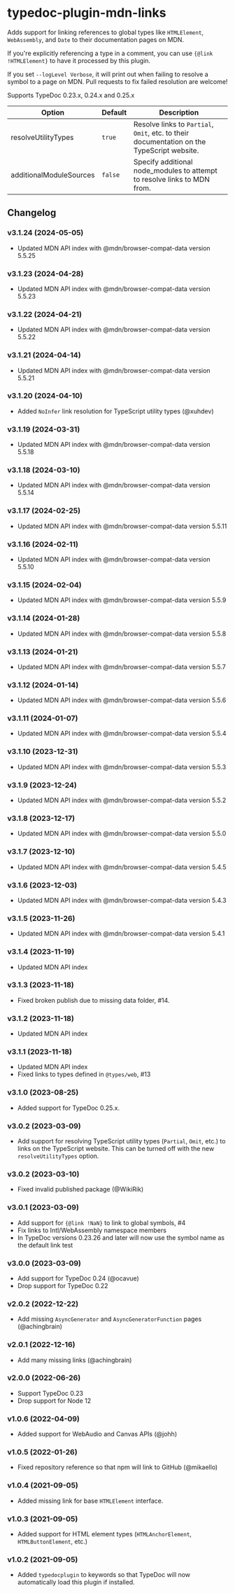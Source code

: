# typedoc-plugin-mdn-links

Adds support for linking references to global types like `HTMLElement`, `WebAssembly`, and `Date` to their documentation pages on MDN.

If you're explicitly referencing a type in a comment, you can use `{@link !HTMLElement}` to have it processed by this plugin.

If you set `--logLevel Verbose`, it will print out when failing to resolve a symbol to a page on MDN. Pull requests to fix failed resolution are welcome!

Supports TypeDoc 0.23.x, 0.24.x and 0.25.x

| Option                  | Default | Description                                                                                |
| ----------------------- | ------- | ------------------------------------------------------------------------------------------ |
| resolveUtilityTypes     | `true`  | Resolve links to `Partial`, `Omit`, etc. to their documentation on the TypeScript website. |
| additionalModuleSources | `false` | Specify additional node_modules to attempt to resolve links to MDN from.                   |

## Changelog

### v3.1.24 (2024-05-05)

-   Updated MDN API index with @mdn/browser-compat-data version 5.5.25

### v3.1.23 (2024-04-28)

-   Updated MDN API index with @mdn/browser-compat-data version 5.5.23

### v3.1.22 (2024-04-21)

-   Updated MDN API index with @mdn/browser-compat-data version 5.5.22

### v3.1.21 (2024-04-14)

-   Updated MDN API index with @mdn/browser-compat-data version 5.5.21

### v3.1.20 (2024-04-10)

-   Added `NoInfer` link resolution for TypeScript utility types (@xuhdev)

### v3.1.19 (2024-03-31)

-   Updated MDN API index with @mdn/browser-compat-data version 5.5.18

### v3.1.18 (2024-03-10)

-   Updated MDN API index with @mdn/browser-compat-data version 5.5.14

### v3.1.17 (2024-02-25)

-   Updated MDN API index with @mdn/browser-compat-data version 5.5.11

### v3.1.16 (2024-02-11)

-   Updated MDN API index with @mdn/browser-compat-data version 5.5.10

### v3.1.15 (2024-02-04)

-   Updated MDN API index with @mdn/browser-compat-data version 5.5.9

### v3.1.14 (2024-01-28)

-   Updated MDN API index with @mdn/browser-compat-data version 5.5.8

### v3.1.13 (2024-01-21)

-   Updated MDN API index with @mdn/browser-compat-data version 5.5.7

### v3.1.12 (2024-01-14)

-   Updated MDN API index with @mdn/browser-compat-data version 5.5.6

### v3.1.11 (2024-01-07)

-   Updated MDN API index with @mdn/browser-compat-data version 5.5.4

### v3.1.10 (2023-12-31)

-   Updated MDN API index with @mdn/browser-compat-data version 5.5.3

### v3.1.9 (2023-12-24)

-   Updated MDN API index with @mdn/browser-compat-data version 5.5.2

### v3.1.8 (2023-12-17)

-   Updated MDN API index with @mdn/browser-compat-data version 5.5.0

### v3.1.7 (2023-12-10)

-   Updated MDN API index with @mdn/browser-compat-data version 5.4.5

### v3.1.6 (2023-12-03)

-   Updated MDN API index with @mdn/browser-compat-data version 5.4.3

### v3.1.5 (2023-11-26)

-   Updated MDN API index with @mdn/browser-compat-data version 5.4.1

### v3.1.4 (2023-11-19)

-   Updated MDN API index

### v3.1.3 (2023-11-18)

-   Fixed broken publish due to missing data folder, #14.

### v3.1.2 (2023-11-18)

-   Updated MDN API index

### v3.1.1 (2023-11-18)

-   Updated MDN API index
-   Fixed links to types defined in `@types/web`, #13

### v3.1.0 (2023-08-25)

-   Added support for TypeDoc 0.25.x.

### v3.0.2 (2023-03-09)

-   Add support for resolving TypeScript utility types (`Partial`, `Omit`, etc.) to links on the TypeScript website.
    This can be turned off with the new `resolveUtilityTypes` option.

### v3.0.2 (2023-03-10)

-   Fixed invalid published package (@WikiRik)

### v3.0.1 (2023-03-09)

-   Add support for `{@link !NaN}` to link to global symbols, #4
-   Fix links to Intl/WebAssembly namespace members
-   In TypeDoc versions 0.23.26 and later will now use the symbol name as the default link test

### v3.0.0 (2023-03-09)

-   Add support for TypeDoc 0.24 (@ocavue)
-   Drop support for TypeDoc 0.22

### v2.0.2 (2022-12-22)

-   Add missing `AsyncGenerator` and `AsyncGeneratorFunction` pages (@achingbrain)

### v2.0.1 (2022-12-16)

-   Add many missing links (@achingbrain)

### v2.0.0 (2022-06-26)

-   Support TypeDoc 0.23
-   Drop support for Node 12

### v1.0.6 (2022-04-09)

-   Added support for WebAudio and Canvas APIs (@johh)

### v1.0.5 (2022-01-26)

-   Fixed repository reference so that npm will link to GitHub (@mikaello)

### v1.0.4 (2021-09-05)

-   Added missing link for base `HTMLElement` interface.

### v1.0.3 (2021-09-05)

-   Added support for HTML element types (`HTMLAnchorElement`, `HTMLButtonElement`, etc.)

### v1.0.2 (2021-09-05)

-   Added `typedocplugin` to keywords so that TypeDoc will now automatically load this plugin if installed.
